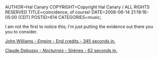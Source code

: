 AUTHOR=Hal Canary
COPYRIGHT=Copyright Hal Canary / ALL RIGHTS RESERVED
TITLE=coincidence, of course!
DATE=2006-06-14 21:19:16-05:00 (CDT)
POSTID=614
CATEGORIES=music;

I am not the first to notice this; I'm just putting the evidence out there you you to consider.

[John Williams - _Empire_ - End credits - 345 seconds in.](/pub/ep_five_end_credits.mp3)

[Claude Debussy - _Nocturnes_ - Sirènes - 62 seconds in.](/pub/debussy_sirenes.mp3)

